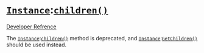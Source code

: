 # [`Instance`](https://developer.roblox.com/en-us/api-reference/class/Instance):[`children()`](https://developer.roblox.com/en-us/api-reference/function/Instance/children)
[Developer Refrence](https://developer.roblox.com/en-us/api-reference/function/Instance/children)

The [`Instance`](https://developer.roblox.com/en-us/api-reference/class/Instance):[`children()`](https://developer.roblox.com/en-us/api-reference/function/Instance/children) method is deprecated, and [`Instance`]():[`GetChildren()`](https://developer.roblox.com/en-us/api-reference/function/Instance/GetChildren) should be used instead.
